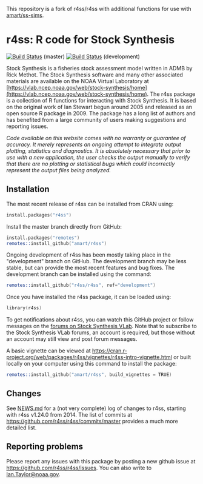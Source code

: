 This repository is a fork of r4ss/r4ss with additional functions for use with [amart/ss-sims](https://github.com/amart/ss-sims).


# r4ss: R code for Stock Synthesis
[![Build Status](https://travis-ci.org/r4ss/r4ss.png?branch=master)](https://travis-ci.org/r4ss/r4ss) (master)
[![Build Status](https://travis-ci.org/r4ss/r4ss.svg?branch=development)](https://travis-ci.org/r4ss/r4ss) (development)

Stock Synthesis is a fisheries stock assessment model written in ADMB by Rick Methot. The Stock Synthesis software and many other associated materials are available on the NOAA Virtual Laboratory at [https://vlab.ncep.noaa.gov/web/stock-synthesis/home](https://vlab.ncep.noaa.gov/web/stock-synthesis/home). The r4ss package is a collection of R functions for interacting with Stock Synthesis. It is based on the original work of Ian Stewart begun around 2005 and released as an open source R package in 2009. The package has a long list of authors and has benefited from a large community of users making suggestions and reporting issues.

*Code available on this website comes with no warranty or guarantee of accuracy. It merely represents an ongoing attempt to integrate output plotting, statistics and diagnostics. It is absolutely necessary that prior to use with a new application, the user checks the output manually to verify that there are no plotting or statistical bugs which could incorrectly represent the output files being analyzed.*

## Installation

The most recent release of r4ss can be installed from CRAN using:

```S
install.packages("r4ss")
```

Install the master branch directly from GitHub:

```S
install.packages("remotes")
remotes::install_github("amart/r4ss")
```

Ongoing development of r4ss has been mostly taking place in the "development" branch on GitHub. The development branch may be less stable, but can provide the most recent features and bug fixes. The development branch can be installed using the command:

```S
remotes::install_github("r4ss/r4ss", ref="development")
```

Once you have installed the r4ss package, it can be loaded using:

```S
library(r4ss)
````

To get notifications about r4ss, you can watch this GitHub project or follow messages on the [forums on Stock Synthesis VLab](https://vlab.ncep.noaa.gov/web/stock-synthesis/public-forums). Note that to subscribe to the Stock Synthesis VLab forums, an account is required, but those without an account may still view and post forum messages.

A basic vignette can be viewed at <https://cran.r-project.org/web/packages/r4ss/vignettes/r4ss-intro-vignette.html> or built locally on your computer using this command to install the package:
```S
remotes::install_github("amart/r4ss", build_vignettes = TRUE)
```

## Changes

See [NEWS.md](https://github.com/r4ss/r4ss/blob/master/NEWS.md) for a (not very complete) log of changes to r4ss, starting with r4ss v1.24.0 from 2014. The list of commits at <https://github.com/r4ss/r4ss/commits/master> provides a much more detailed list.


## Reporting problems

Please report any issues with this package by posting a new github issue at <https://github.com/r4ss/r4ss/issues>. You can also write to Ian.Taylor@noaa.gov.
